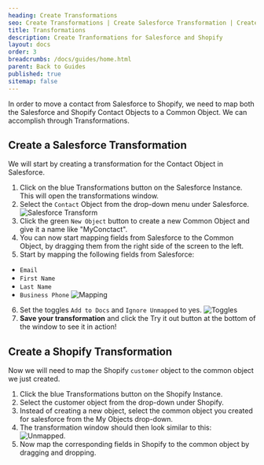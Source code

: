 ```yaml
---
heading: Create Transformations
seo: Create Transformations | Create Salesforce Transformation | Create Shopify Transformation
title: Transformations
description: Create Tranformations for Salesforce and Shopify
layout: docs
order: 3
breadcrumbs: /docs/guides/home.html
parent: Back to Guides
published: true
sitemap: false
---
```


In order to move a contact from Salesforce to Shopify, we need to map both the Salesforce and Shopify Contact Objects to a Common Object. We can accomplish through Transformations.

## Create a Salesforce Transformation
We will start by creating a transformation for the Contact Object in Salesforce.
 
1. Click on the blue Transformations button on the Salesforce Instance. This will open the transformations window.
2. Select the `Contact` Object from the drop-down menu under Salesforce. ![Salesforce Transform](https://cl.ly/1M3D1C1q3333/Image%202017-03-09%20at%2011.43.29%20AM.public.png)  
3. Click the green `New Object` button to create a new Common Object and give it a name like "MyConctact".
4. You can now start mapping fields from Salesforce to the Common Object, by dragging them from the right side of the screen to the left. 
5. Start by mapping the following fields from Salesforce:
  - `Email`  
  - `First Name`
  - `Last Name`
  - `Business Phone` ![Mapping](https://cl.ly/271J3r3g1c3p/Image%202017-03-09%20at%201.37.33%20PM.public.png)
6. Set the toggles `Add to Docs` and `Ignore Unmapped` to yes. ![Toggles](https://cl.ly/1r3k3r2M3T0U/Screen%20Shot%202017-03-09%20at%201.43.17%20PM.png)
7. **Save your transformation** and click the Try it out button at the bottom of the window to see it in action!

## Create a Shopify Transformation
Now we will need to map the Shopify `customer` object to the common object we just created.

1. Click the blue Transformations button on the Shopify Instance.
2. Select the customer object from the drop-down under Shopify.
3. Instead of creating a new object, select the common object you created for salesforce from the My Objects drop-down.
4. The transformation window should then look similar to this: ![Unmapped](https://cl.ly/3j3T1V2h1T2h/Image%202017-03-09%20at%201.58.58%20PM.public.png).
5. Now map the corresponding fields in Shopify to the common object by dragging and dropping.

